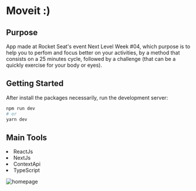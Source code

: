 # Moveit :)

## Purpose

App made at Rocket Seat's event Next Level Week #04, which purpose is to help you to perfom and focus better on your activities, by a method that consists on a 25 minutes cycle, followed by a challenge (that can be a quickly exercise for your body or eyes).


## Getting Started

After install the packages necessarily, run the development server:

```bash
npm run dev
# or
yarn dev
```

## Main Tools
<li>ReactJs</li>
<li>NextJs</li>
<li>ContextApi</li>
<li>TypeScript</li>

![homepage](/images/moveit-home.png)
